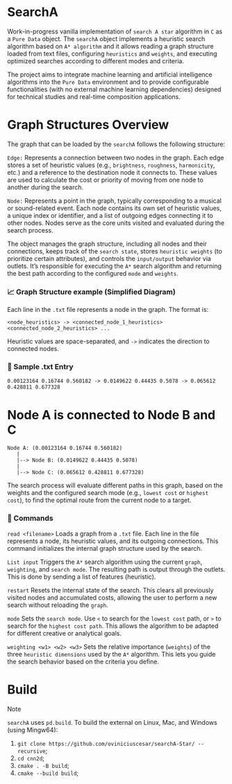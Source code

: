 # SearchA
Work-in-progress vanilla implementation of  ``search A star`` algorithm in `C` as a ``Pure Data`` object.
The ``searchA`` object implements a heuristic search algorithm based on `A* algorithm` and it allows reading a graph structure loaded from text files, configuring ``heuristics`` and ``weights``, and executing optimized searches according to different modes and criteria.

The project aims to integrate machine learning and artificial intelligence algorithms into the `Pure Data` environment and to provide configurable functionalities (with no external machine learning dependencies) designed for technical studies and real-time composition applications.



# Graph Structures Overview
The graph that can be loaded by the ``searchA`` follows the following structure:

``Edge:``
Represents a connection between two nodes in the graph. Each edge stores a set of heuristic values (e.g., ``brightness``, ``roughness``, ``harmonicity``, etc.) and a reference to the destination node it connects to. These values are used to calculate the cost or priority of moving from one node to another during the search.

``Node:``
Represents a point in the graph, typically corresponding to a musical or sound-related event. Each node contains its own set of heuristic values, a unique index or identifier, and a list of outgoing edges connecting it to other nodes. Nodes serve as the core units visited and evaluated during the search process.

The object manages the graph structure, including all nodes and their connections, keeps track of the `search state`, stores ``heuristic weights`` (to prioritize certain attributes), and controls the ``input/output`` behavior via outlets. It’s responsible for executing the ``A*`` search algorithm and returning the best path according to the configured ``mode`` and ``weights``.

### 📈 Graph Structure example (Simplified Diagram) 

Each line in the ``.txt`` file represents a node in the graph. The format is:

``<node_heuristics> -> <connected_node_1_heuristics> <connected_node_2_heuristics> ...``

Heuristic values are space-separated, and ``->`` indicates the direction to connected nodes.

### 🔢 Sample .txt Entry
``0.00123164 0.16744 0.560182 -> 0.0149622 0.44435 0.5078 -> 0.065612 0.428811 0.677328``

# Node A is connected to Node B and C

```
Node A: (0.00123164 0.16744 0.560182)
   |
   |--> Node B: (0.0149622 0.44435 0.5078)
   |
   |--> Node C: (0.065612 0.428811 0.677328)

```

The search process will evaluate different paths in this graph, based on the weights and the configured search mode (e.g., ``lowest cost`` or ``highest cost``), to find the optimal route from the current node to a target.



### 🔧 Commands

``read <filename>``
Loads a graph from a ``.txt`` file. Each line in the file represents a node, its heuristic values, and its outgoing connections. This command initializes the internal graph structure used by the search.

``List input`` 
Triggers the ``A*`` search algorithm using the current ``graph``, ``weighting``, and ``search mode``. The resulting path is output through the outlets. This is done by sending a list of features (heuristic).

``restart``
Resets the internal state of the search. This clears all previously visited nodes and accumulated costs, allowing the user to perform a new search without reloading the ``graph``.

``mode``
Sets the ``search mode``. Use ``<`` to search for the ``lowest cost`` path, or ``>`` to search for the ``highest cost path``. This allows the algorithm to be adapted for different creative or analytical goals.

``weighting <w1> <w2> <w3>``
Sets the relative importance (``weights``) of the three ``heuristic dimensions`` used by the ``A*`` algorithm. This lets you guide the search behavior based on the criteria you define.


# Build
> [!NOTE]
`searchA` uses `pd.build`. To build the external on Linux, Mac, and Windows (using Mingw64):

1. `git clone https://github.com/oviniciuscesar/searchA-Star/ --recursive`;
2. `cd cnn2d`;
4. `cmake . -B build`;
5. `cmake --build build`;
